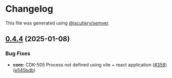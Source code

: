 # Changelog

This file was generated using [@jscutlery/semver](https://github.com/jscutlery/semver).

## [0.4.4](https://github.com/Sitecore-PD/sitecore.cloudsdk.js/compare/core-0.4.3...core-0.4.4) (2025-01-08)

### Bug Fixes

- **core:** CDK-505 Process not defined using vite + react application ([#358](https://github.com/Sitecore-PD/sitecore.cloudsdk.js/issues/358)) ([e545bdb](https://github.com/Sitecore-PD/sitecore.cloudsdk.js/commit/e545bdbb1860bf0fed96d1ae92665933e4a757f9))
